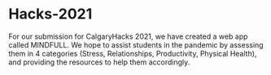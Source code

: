 # Hacks-2021

For our submission for CalgaryHacks 2021, we have created a web app called MINDFULL. We hope to assist students in the pandemic by assessing them in 4 categories (Stress, Relationships, Productivity, Physical Health), and providing the resources to help them accordingly.
